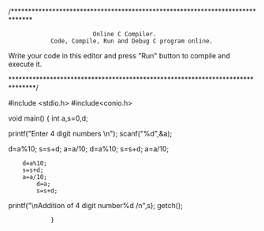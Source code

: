/******************************************************************************

                            Online C Compiler.
                Code, Compile, Run and Debug C program online.
Write your code in this editor and press "Run" button to compile and execute it.

*******************************************************************************/

#include <stdio.h>
#include<conio.h>

void main()
{
 int a,s=0,d;
 
 printf("Enter 4 digit numbers \n");
 scanf("%d",&a);
 
 d=a%10;
 s=s+d;
 a=a/10;
     d=a%10;
     s=s+d;
     a=a/10;
     
        d=a%10;
        s=s+d;
        a=a/10;
            d=a;
            s=s+d;
 printf("\nAddition of 4 digit number%d /n",s);
            getch();
         
                }
